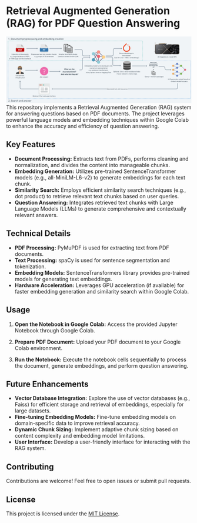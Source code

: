# Retrieval Augmented Generation (RAG) for PDF Question Answering
![Workflow Image](flowchart.png)
This repository implements a Retrieval Augmented Generation (RAG) system for answering questions based on PDF documents. The project leverages powerful language models and embedding techniques within Google Colab to enhance the accuracy and efficiency of question answering.

## Key Features

* **Document Processing:** Extracts text from PDFs, performs cleaning and normalization, and divides the content into manageable chunks.
* **Embedding Generation:** Utilizes pre-trained SentenceTransformer models (e.g., all-MiniLM-L6-v2) to generate embeddings for each text chunk.
* **Similarity Search:** Employs efficient similarity search techniques (e.g., dot product) to retrieve relevant text chunks based on user queries.
* **Question Answering:** Integrates retrieved text chunks with Large Language Models (LLMs) to generate comprehensive and contextually relevant answers.

## Technical Details

* **PDF Processing:** PyMuPDF is used for extracting text from PDF documents.
* **Text Processing:** spaCy is used for sentence segmentation and tokenization.
* **Embedding Models:** SentenceTransformers library provides pre-trained models for generating text embeddings.
* **Hardware Acceleration:** Leverages GPU acceleration (if available) for faster embedding generation and similarity search within Google Colab.

## Usage

1. **Open the Notebook in Google Colab:**
   Access the provided Jupyter Notebook through Google Colab.

2. **Prepare PDF Document:**
   Upload your PDF document to your Google Colab environment.

3. **Run the Notebook:**
   Execute the notebook cells sequentially to process the document, generate embeddings, and perform question answering.

## Future Enhancements

* **Vector Database Integration:** Explore the use of vector databases (e.g., Faiss) for efficient storage and retrieval of embeddings, especially for large datasets.
* **Fine-tuning Embedding Models:** Fine-tune embedding models on domain-specific data to improve retrieval accuracy.
* **Dynamic Chunk Sizing:** Implement adaptive chunk sizing based on content complexity and embedding model limitations.
* **User Interface:** Develop a user-friendly interface for interacting with the RAG system.

## Contributing

Contributions are welcome! Feel free to open issues or submit pull requests.

## License

This project is licensed under the [MIT License](LICENSE).
